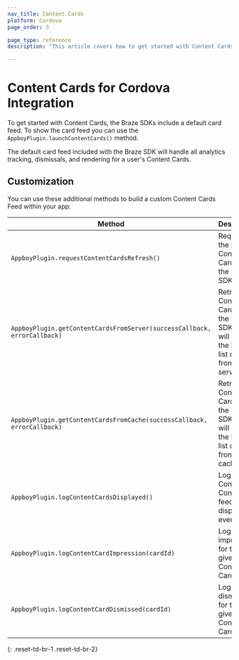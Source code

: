 ```yaml
---
nav_title: Content Cards
platform: Cordova
page_order: 3

page_type: reference
description: "This article covers how to get started with Content Cards for Cordova."

---
```


# Content Cards for Cordova Integration

To get started with Content Cards, the Braze SDKs include a default card feed. To show the card feed you can use the `AppboyPlugin.launchContentCards()` method.

The default card feed included with the Braze SDK will handle all analytics tracking, dismissals, and rendering for a user's Content Cards.

## Customization

You can use these additional methods to build a custom Content Cards Feed within your app:

|Method | Description |
|---|---|
|`AppboyPlugin.requestContentCardsRefresh()`|Requests the latest Content Cards from the Braze SDK server.|
|`AppboyPlugin.getContentCardsFromServer(successCallback, errorCallback)`|Retrieves Content Cards from the Braze SDK. This will return the latest list of cards from the server.|
|`AppboyPlugin.getContentCardsFromCache(successCallback, errorCallback)`|Retrieves Content Cards from the Braze SDK. This will return the latest list of cards from the cache.|
|`AppboyPlugin.logContentCardsDisplayed()`|Logs a Content Content feed displayed event.|
|`AppboyPlugin.logContentCardImpression(cardId)`|Logs an impression for the given Content Card ID.|
|`AppboyPlugin.logContentCardDismissed(cardId)`|Logs a dismissal for the given Content Card ID.|
{: .reset-td-br-1 .reset-td-br-2}
